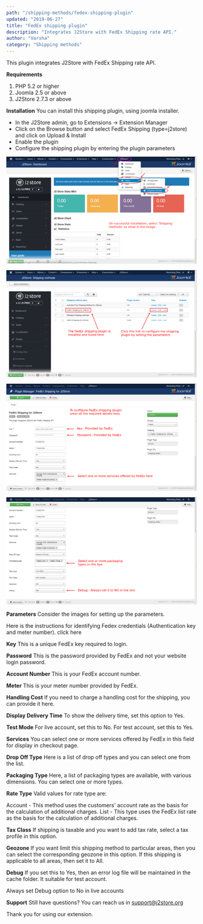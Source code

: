 ```yaml
---
path: "/shipping-methods/fedex-shipping-plugin"
updated: "2019-06-27"
title: "FedEx shipping plugin"
description: "Integrates J2Store with FedEx Shipping rate API."
author: "Varsha"
category: "Shipping methods"
---
```


This plugin integrates J2Store with FedEx Shipping rate API.

**Requirements**

1. PHP 5.2 or higher
2. Joomla 2.5 or above
3. J2Store 2.7.3 or above

**Installation**
You can install this shipping plugin, using joomla installer.

* In the J2Store admin, go to Extensions -> Extension Manager
* Click on the Browse button and select FedEx Shipping (type=j2store) and click on Upload & Install
* Enable the plugin
* Configure the shipping plugin by entering the plugin parameters

![fedex](https://raw.githubusercontent.com/j2store/doc-images/master/shipping-methods/Fedex-shipping/aus-ship-doc-1.png)

![shipping](https://raw.githubusercontent.com/j2store/doc-images/master/shipping-methods/Fedex-shipping/fedex-ship-method-list.png)

![config](https://raw.githubusercontent.com/j2store/doc-images/master/shipping-methods/Fedex-shipping/fedex-ship-config-1.png)

![config2](https://raw.githubusercontent.com/j2store/doc-images/master/shipping-methods/Fedex-shipping/fedex-ship-config-2.png)

**Parameters**
Consider the images for setting up the parameters.

Here is the instructions for identifying Fedex credentials (Authentication key and meter number). <link-text url =¨https://support.shippingeasy.com/hc/en-us/articles/203087899-How-do-I-find-my-FedEx-Meter-Number-¨ target = ¨_blank¨ rel = ¨noopener¨> click here </link-text>

**Key**
This is a unique FedEx key required to login.

**Password**
This is the password provided by FedEx and not your website login password.

**Account Number**
This is your FedEx account number.

**Meter**
This is your meter number provided by FedEx.

**Handling Cost**
If you need to charge a handling cost for the shipping, you can provide it here.

**Display Delivery Time**
To show the delivery time, set this option to Yes.

**Test Mode**
For live account, set this to No. For test account, set this to Yes.

**Services**
You can select one or more services offered by FedEx in this field for display in checkout page.

**Drop Off Type**
Here is a list of drop off types and you can select one from the list.

**Packaging Type**
Here, a list of packaging types are available, with various dimensions. You can select one or more types.

**Rate Type**
Valid values for rate type are:

Account - This method uses the customers' account rate as the basis for the calculation of additional charges.
List - This type uses the FedEx list rate as the basis for the calculation of additional charges.

**Tax Class**
If shipping is taxable and you want to add tax rate, select a tax profile in this option.

**Geozone**
If you want limit this shipping method to particular areas, then you can select the corresponding geozone in this option. If this shipping is applicable to all areas, then set it to All.

**Debug**
If you set this to Yes, then an error log file will be maintained in the cache folder. It suitable for test account.

Always set Debug option to No in live accounts

**Support**
Still have questions? You can reach us in support@j2store.org

Thank you for using our extension.